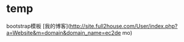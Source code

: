 # temp
bootstrap模板
[我的博客](http://site.full2house.com/User/index.php?a=Website&m=domain&domain_name=ec2de mo)  

